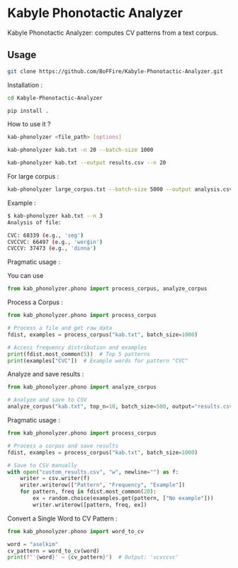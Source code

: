 # Kabyle Phonotactic Analyzer

Kabyle Phonotactic Analyzer: computes CV patterns from a text corpus.

## Usage

```bash
git clone https://github.com/BoFFire/Kabyle-Phonotactic-Analyzer.git
```
Installation :

```bash
cd Kabyle-Phonotactic-Analyzer
```

```bash
pip install .
```

How to use it ?

```bash
kab-phonolyzer <file_path> [options]
```
```bash
kab-phonolyzer kab.txt -n 20 --batch-size 1000
```
```bash
kab-phonolyzer kab.txt --output results.csv --n 20
```
For large corpus :

```bash
kab-phonolyzer large_corpus.txt --batch-size 5000 --output analysis.csv
```

Example :

```bash
$ kab-phonolyzer kab.txt --n 3
Analysis of file:

CVC: 68339 (e.g., 'seg')
CVCCVC: 66497 (e.g., 'werǧin')
CVCCV: 37473 (e.g., 'dinna')
```

Pragmatic usage :

You can use

```python
from kab_phonolyzer.phono import process_corpus, analyze_corpus
```

Process a Corpus :

```python
from kab_phonolyzer.phono import process_corpus

# Process a file and get raw data
fdist, examples = process_corpus("kab.txt", batch_size=1000)

# Access frequency distribution and examples
print(fdist.most_common(5))  # Top 5 patterns
print(examples["CVC"])  # Example words for pattern "CVC"
```

Analyze and save results :

```python
from kab_phonolyzer.phono import analyze_corpus

# Analyze and save to CSV
analyze_corpus("kab.txt", top_n=10, batch_size=500, output="results.csv")
```

Pragmatic usage :

```python
from kab_phonolyzer.phono import process_corpus

# Process a corpus and save results
fdist, examples = process_corpus("kab.txt", batch_size=1000)

# Save to CSV manually
with open("custom_results.csv", "w", newline="") as f:
    writer = csv.writer(f)
    writer.writerow(["Pattern", "Frequency", "Example"])
    for pattern, freq in fdist.most_common(20):
        ex = random.choice(examples.get(pattern, ["No example"]))
        writer.writerow([pattern, freq, ex])
```

Convert a Single Word to CV Pattern :

```python
from kab_phonolyzer.phono import word_to_cv

word = "aselkim"
cv_pattern = word_to_cv(word)
print(f"'{word}' → {cv_pattern}")  # Output: 'vcvccvc'
```
